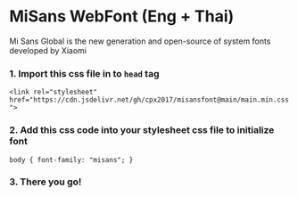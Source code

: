 # MiSans WebFont (Eng + Thai)

Mi Sans Global is the new generation and open-source of system fonts developed by Xiaomi 

### 1. Import this css file in to `head` tag
`<link rel="stylesheet" href="https://cdn.jsdelivr.net/gh/cpx2017/misansfont@main/main.min.css">`

### 2. Add this css code into your stylesheet css file to initialize font
`body {
  font-family: "misans";
}`

### 3. There you go!